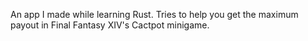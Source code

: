 An app I made while learning Rust. Tries to help you get the maximum payout
in Final Fantasy XIV's Cactpot minigame.
